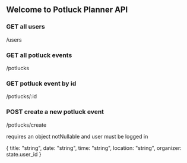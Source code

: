 ## Welcome to Potluck Planner API

### GET all users

/users

### GET all potluck events

/potlucks

### GET potluck event by id

/potlucks/:id

### POST create a new potluck event

/potlucks/create

requires an object notNullable and user must be logged in

{
title: "string",
date: "string",
time: "string",
location: "string",
organizer: state.user_id
}
